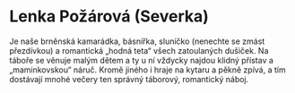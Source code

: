 
# Lenka Požárová (Severka)

Je naše brněnská kamarádka, básnířka, sluníčko (nenechte se zmást přezdívkou) a romantická „hodná teta“ všech zatoulaných dušiček. Na táboře se věnuje malým dětem a ty u ní vždycky najdou klidný přístav a „maminkovskou“ náruč. Kromě jiného i hraje na kytaru a pěkně zpívá, a tím dostávají mnohé večery ten správný táborový, romantický náboj.
